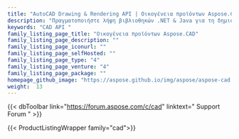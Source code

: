 ```yaml
---
title: "AutoCAD Drawing & Rendering API | Οικογένεια προϊόντων Aspose.CAD"
description: "Πραγματοποιήστε λήψη βιβλιοθηκών .NET & Java για τη δημιουργία εφαρμογών που μπορούν να επεξεργάζονται και να μετατρέπουν σχέδια CAD, συμπεριλαμβανομένων αυτών που έχουν δημιουργηθεί με το AutoCAD."
keywords: "CAD API "
family_listing_page_title: "Οικογένεια προϊόντων Aspose.CAD"
family_listing_page_description: ""
family_listing_page_iconurl: ""
family_listing_page_selfHosted: ""
family_listing_page_type: "4"
family_listing_page_venture: "4"
family_listing_page_package: ""
homepage_github_image: "https://aspose.github.io/img/aspose/aspose-cad.png"
weight:  13
---
```


{{< dbToolbar link="https://forum.aspose.com/c/cad" linktext=" Support Forum " >}}

{{< ProductListingWrapper family="cad">}}

